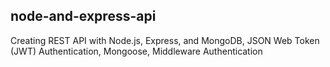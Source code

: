## node-and-express-api

Creating REST API with Node.js, Express, and MongoDB, JSON Web Token (JWT) Authentication, Mongoose, Middleware Authentication


